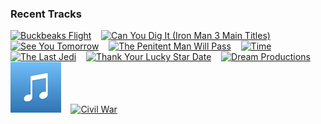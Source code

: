 ### Recent Tracks
[<img src='https://lastfm.freetls.fastly.net/i/u/300x300/e79053f7d62b4e9cb377cce864a40d8e.png' width='16%' height='16%' alt='Buckbeaks Flight'>](https://www.last.fm/music/john%2bwilliams/_/buckbeak%2527s%2bflight)&nbsp;&nbsp;&nbsp;&nbsp;[<img src='https://lastfm.freetls.fastly.net/i/u/300x300/40fe30aa87914a89b796dd4e9b3619e0.png' width='16%' height='16%' alt='Can You Dig It (Iron Man 3 Main Titles)'>](https://www.last.fm/music/brian%2btyler/_/can%2byou%2bdig%2bit%2b%2528iron%2bman%2b3%2bmain%2btitles%2529)&nbsp;&nbsp;&nbsp;&nbsp;[<img src='https://lastfm.freetls.fastly.net/i/u/300x300/790214d3cc7845d0a01b573fecb01ed9.png' width='16%' height='16%' alt='See You Tomorrow'>](https://www.last.fm/music/john%2bpowell/_/see%2byou%2btomorrow)&nbsp;&nbsp;&nbsp;&nbsp;[<img src='https://lastfm.freetls.fastly.net/i/u/300x300/a4e681c0511d4496a49fe177b1da2b44.png' width='16%' height='16%' alt='The Penitent Man Will Pass'>](https://www.last.fm/music/john%2bwilliams/_/the%2bpenitent%2bman%2bwill%2bpass)&nbsp;&nbsp;&nbsp;&nbsp;[<img src='https://lastfm.freetls.fastly.net/i/u/300x300/899ae404dc224d70bc8e6a5224c803f4.png' width='16%' height='16%' alt='Time'>](https://www.last.fm/music/hans%2bzimmer/_/time)&nbsp;&nbsp;&nbsp;&nbsp;<br>[<img src='https://lastfm.freetls.fastly.net/i/u/300x300/bd0cfbae16bc951457828a020d972829.png' width='16%' height='16%' alt='The Last Jedi'>](https://www.last.fm/music/john%2bwilliams/_/the%2blast%2bjedi)&nbsp;&nbsp;&nbsp;&nbsp;[<img src='https://lastfm.freetls.fastly.net/i/u/300x300/0d3347d8a11a61730d3f85d7175484fa.png' width='16%' height='16%' alt='Thank Your Lucky Star Date'>](https://www.last.fm/music/michael%2bgiacchino/_/thank%2byour%2blucky%2bstar%2bdate)&nbsp;&nbsp;&nbsp;&nbsp;[<img src='https://lastfm.freetls.fastly.net/i/u/300x300/b1239e019346ccc52de078547d7dab01.png' width='16%' height='16%' alt='Dream Productions'>](https://www.last.fm/music/michael%2bgiacchino/_/dream%2bproductions)&nbsp;&nbsp;&nbsp;&nbsp;[<img src='https://github.com/atfinke/atfinke/blob/master/placeholder.jpeg?raw=true' width='16%' height='16%' alt='Hedwigs Theme (From "Harry Potter and the Chamber of Secrets")'>](https://www.last.fm/music/john%2bwilliams/_/hedwig%2527s%2btheme%2b%2528from%2b%2522harry%2bpotter%2band%2bthe%2bchamber%2bof%2bsecrets%2522%2529)&nbsp;&nbsp;&nbsp;&nbsp;[<img src='https://lastfm.freetls.fastly.net/i/u/300x300/22cf255748d996c5f2305be557ef32aa.png' width='16%' height='16%' alt='Civil War'>](https://www.last.fm/music/henry%2bjackman/_/civil%2bwar)&nbsp;&nbsp;&nbsp;&nbsp;<br>